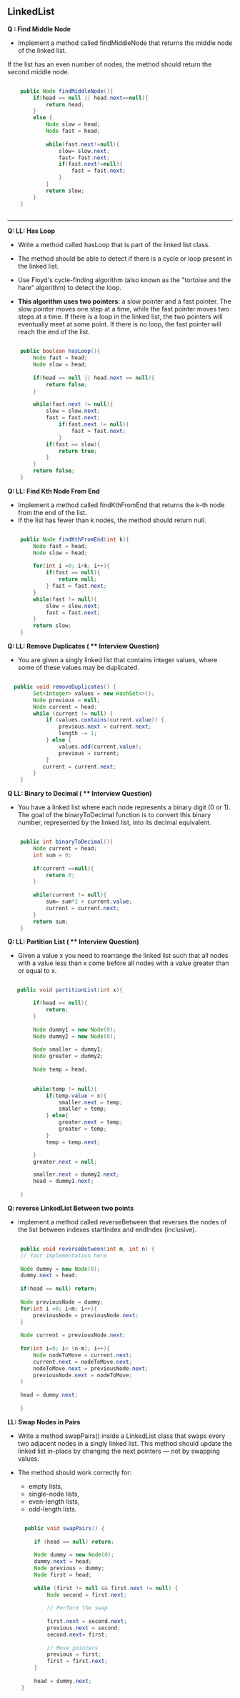 ## LinkedList



**Q : Find Middle Node**
* Implement a method called findMiddleNode that returns the middle node of the linked list.

If the list has an even number of nodes, the method should return the second middle node.

```java

	public Node findMiddleNode(){
	    if(head == null || head.next==null){
	        return head;
	    }
	    else {
	        Node slow = head;
	        Node fast = head;
	        
	        while(fast.next!=null){
                slow= slow.next;
                fast= fast.next;
	            if(fast.next!=null){
                    fast = fast.next;
	            }
	        }
	        return slow;
	    }
	}
    
```
------------------------

**Q: LL: Has Loop**

* Write a method called hasLoop that is part of the linked list class.

* The method should be able to detect if there is a cycle or loop present in the linked list.

* Use Floyd's cycle-finding algorithm (also known as the "tortoise and the hare" algorithm) to detect the loop.

* **This algorithm uses two pointers:** a slow pointer and a fast pointer. The slow pointer moves one step at a time, while the fast pointer moves two steps at a time. If there is a loop in the linked list, the two pointers will eventually meet at some point. If there is no loop, the fast pointer will reach the end of the list.

```java

	public boolean hasLoop(){
	    Node fast = head; 
	    Node slow = head; 
	    
	    if(head == null || head.next == null){
	        return false;
	    }
	    
	    while(fast.next != null){
	        slow = slow.next; 
	        fast = fast.next; 
	            if(fast.next != null){
	                fast = fast.next;
	            }
	        if(fast == slow){
	            return true;
	        }
	    }
	    return false;
	}
```

**Q: LL: Find Kth Node From End**

* Implement a method called findKthFromEnd that returns the k-th node from the end of the list.
* If the list has fewer than k nodes, the method should return null.

```java

	public Node findKthFromEnd(int k){
	    Node fast = head;
	    Node slow = head;
	    
	    for(int i =0; i<k; i++){
	        if(fast == null){
	            return null;
	        } fast = fast.next;
	    }
	    while(fast != null){
	        slow = slow.next;
	        fast = fast.next;
	    }
	    return slow;
	}
```

**Q: LL: Remove Duplicates ( ** Interview Question)**
* You are given a singly linked list that contains integer values, where some of these values may be duplicated.

```java

  public void removeDuplicates() {
        Set<Integer> values = new HashSet<>();
        Node previous = null;
        Node current = head;
        while (current != null) {
            if (values.contains(current.value)) {
                previous.next = current.next;
                length -= 1;
            } else {
                values.add(current.value);
                previous = current;
            }
           current = current.next;
        }
    }
```

**Q LL: Binary to Decimal ( ** Interview Question)**
* You have a linked list where each node represents a binary digit (0 or 1). The goal of the binaryToDecimal function is to convert this binary number, represented by the linked list, into its decimal equivalent.

```java

    public int binaryToDecimal(){
        Node current = head;
        int sum = 0;
        
        if(current ==null){
            return 0;
        }
        
        while(current != null){
            sum= sum*2 + current.value;
            current = current.next;
        }
        return sum;
    }
```

**Q: LL: Partition List ( ** Interview Question)**
* Given a value x you need to rearrange the linked list such that all nodes with a value less than x come before all nodes with a value greater than or equal to x.

```java

   public void partitionList(int x){

        if(head == null){
            return;
        }
        
        Node dummy1 = new Node(0); 
        Node dummy2 = new Node(0);
        
        Node smaller = dummy1; 
        Node greater = dummy2;
        
        Node temp = head;

        
        while(temp != null){
            if(temp.value < x){
                smaller.next = temp;
                smaller = temp;
            } else{
                greater.next = temp;
                greater = temp;
            }
            temp = temp.next;

        }
        greater.next = null;

        smaller.next = dummy2.next;
        head = dummy1.next;
        
    }
```
**Q: reverse LinkedList Between two points**
* implement a method called reverseBetween that reverses the nodes of the list between indexes startIndex and endIndex (inclusive).

```java

    public void reverseBetween(int m, int n) {
    // Your implementation here
    
    Node dummy = new Node(0);
    dummy.next = head;
    
    if(head == null) return;
    
    Node previousNode = dummy;
    for(int i =0; i<m; i++){
        previousNode = previousNode.next;
    }
    
    Node current = previousNode.next;
    
    for(int i=0; i< (n-m); i++){
        Node nodeToMove = current.next;
        current.next = nodeToMove.next;
        nodeToMove.next = previousNode.next;
        previousNode.next = nodeToMove;
    }
    
    head = dummy.next;
    
    }
```

**LL: Swap Nodes in Pairs**
* Write a method swapPairs() inside a LinkedList class that swaps every two adjacent nodes in a singly linked list.
This method should update the linked list in-place by changing the next pointers — not by swapping values.

* The method should work correctly for:

	* empty lists,	
	* single-node lists,	
	* even-length lists,	
	* odd-length lists.

   ```java

     public void swapPairs() {
        
        if (head == null) return;
         
        Node dummy = new Node(0);
        dummy.next = head;
        Node previous = dummy;
        Node first = head;
    
        while (first != null && first.next != null) {
            Node second = first.next;
    
            // Perform the swap
            
            first.next = second.next; 
            previous.next = second;
            second.next= first;
    
            // Move pointers
            previous = first;
            first = first.next;
        }
    
        head = dummy.next;
    }

   ```

